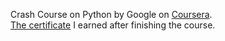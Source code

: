 Crash Course on Python by Google on <a href="https://www.coursera.org/learn/python-crash-course/">Coursera</a>.<br>
<a href="https://www.coursera.org/account/accomplishments/certificate/KX42QM42JF38">The certificate</a> I earned after finishing the course.
